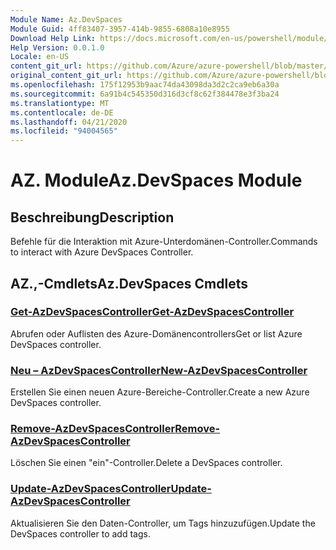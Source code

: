 ```yaml
---
Module Name: Az.DevSpaces
Module Guid: 4ff83407-3957-414b-9855-6808a10e8955
Download Help Link: https://docs.microsoft.com/en-us/powershell/module/az.devspaces
Help Version: 0.0.1.0
Locale: en-US
content_git_url: https://github.com/Azure/azure-powershell/blob/master/src/DevSpaces/DevSpaces/help/Az.DevSpaces.md
original_content_git_url: https://github.com/Azure/azure-powershell/blob/master/src/DevSpaces/DevSpaces/help/Az.DevSpaces.md
ms.openlocfilehash: 175f12953b9aac74da43098da3d2c2ca9eb6a30a
ms.sourcegitcommit: 6a91b4c545350d316d3cf8c62f384478e3f3ba24
ms.translationtype: MT
ms.contentlocale: de-DE
ms.lasthandoff: 04/21/2020
ms.locfileid: "94004565"
---
```

# <span data-ttu-id="2127e-101">AZ. Module</span><span class="sxs-lookup"><span data-stu-id="2127e-101">Az.DevSpaces Module</span></span>
## <span data-ttu-id="2127e-102">Beschreibung</span><span class="sxs-lookup"><span data-stu-id="2127e-102">Description</span></span>
<span data-ttu-id="2127e-103">Befehle für die Interaktion mit Azure-Unterdomänen-Controller.</span><span class="sxs-lookup"><span data-stu-id="2127e-103">Commands to interact with Azure DevSpaces Controller.</span></span>

## <span data-ttu-id="2127e-104">AZ.,-Cmdlets</span><span class="sxs-lookup"><span data-stu-id="2127e-104">Az.DevSpaces Cmdlets</span></span>
### [<span data-ttu-id="2127e-105">Get-AzDevSpacesController</span><span class="sxs-lookup"><span data-stu-id="2127e-105">Get-AzDevSpacesController</span></span>](Get-AzDevSpacesController.md)
<span data-ttu-id="2127e-106">Abrufen oder Auflisten des Azure-Domänencontrollers</span><span class="sxs-lookup"><span data-stu-id="2127e-106">Get or list Azure DevSpaces controller.</span></span>

### [<span data-ttu-id="2127e-107">Neu – AzDevSpacesController</span><span class="sxs-lookup"><span data-stu-id="2127e-107">New-AzDevSpacesController</span></span>](New-AzDevSpacesController.md)
<span data-ttu-id="2127e-108">Erstellen Sie einen neuen Azure-Bereiche-Controller.</span><span class="sxs-lookup"><span data-stu-id="2127e-108">Create a new Azure DevSpaces controller.</span></span>

### [<span data-ttu-id="2127e-109">Remove-AzDevSpacesController</span><span class="sxs-lookup"><span data-stu-id="2127e-109">Remove-AzDevSpacesController</span></span>](Remove-AzDevSpacesController.md)
<span data-ttu-id="2127e-110">Löschen Sie einen "ein"-Controller.</span><span class="sxs-lookup"><span data-stu-id="2127e-110">Delete a DevSpaces controller.</span></span>

### [<span data-ttu-id="2127e-111">Update-AzDevSpacesController</span><span class="sxs-lookup"><span data-stu-id="2127e-111">Update-AzDevSpacesController</span></span>](Update-AzDevSpacesController.md)
<span data-ttu-id="2127e-112">Aktualisieren Sie den Daten-Controller, um Tags hinzuzufügen.</span><span class="sxs-lookup"><span data-stu-id="2127e-112">Update the DevSpaces controller to add tags.</span></span> 

